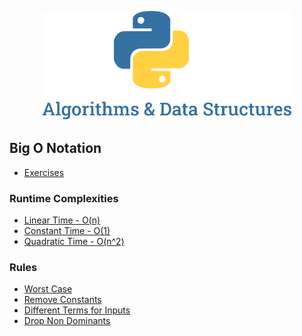 <p align="center">
  <img src="./.github/docs/images/logo.png" width="400">
</p>

## Big O Notation
- [Exercises](https://github.com/LauraBeatris/algorithms-and-data-structures/tree/main/bigONotation/exercises)

### Runtime Complexities
- [Linear Time - O(n)](https://github.com/LauraBeatris/algorithms-and-data-structures/tree/main/bigONotation/runtimeComplexities/linearTime.py)
- [Constant Time - O(1)](https://github.com/LauraBeatris/algorithms-and-data-structures/tree/main/bigONotation/runtimeComplexities/constantTime.py)
- [Quadratic Time - O(n^2)](https://github.com/LauraBeatris/algorithms-and-data-structures/tree/main/bigONotation/runtimeComplexities/quadraticTime.py)

### Rules
- [Worst Case](https://github.com/LauraBeatris/algorithms-and-data-structures/tree/main/bigONotation/runtimeComplexities/worstCase.py)
- [Remove Constants](https://github.com/LauraBeatris/algorithms-and-data-structures/tree/main/bigONotation/rules/removeConstants.py)
- [Different Terms for Inputs](https://github.com/LauraBeatris/algorithms-and-data-structures/tree/main/bigONotation/rules/differentTermsForInputs.py)
- [Drop Non Dominants](https://github.com/LauraBeatris/algorithms-and-data-structures/tree/main/bigONotation/rules/dropNonDominants.py)